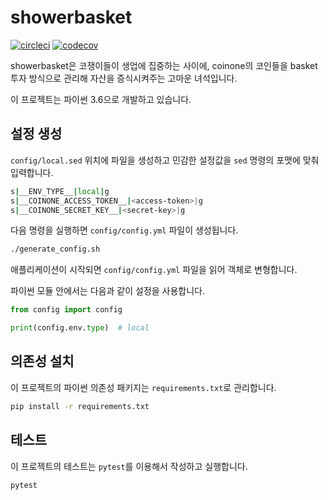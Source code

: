 # showerbasket

[![circleci](https://circleci.com/gh/showerbugs/showerbasket.svg?style=svg)](https://circleci.com/gh/showerbugs/showerbasket) [![codecov](https://codecov.io/gh/showerbugs/showerbasket/branch/master/graph/badge.svg)](https://codecov.io/gh/showerbugs/showerbasket)

showerbasket은 코쟁이들이 생업에 집중하는 사이에, coinone의 코인들을 basket 투자 방식으로 관리해 자산을 증식시켜주는 고마운 녀석입니다.

이 프로젝트는 파이썬 3.6으로 개발하고 있습니다.

## 설정 생성


`config/local.sed` 위치에 파일을 생성하고 민감한 설정값을 `sed` 명령의 포맷에 맞춰 입력합니다.

```sh
s|__ENV_TYPE__|local|g
s|__COINONE_ACCESS_TOKEN__|<access-token>|g
s|__COINONE_SECRET_KEY__|<secret-key>|g
```

다음 명령을 실행하면 `config/config.yml` 파일이 생성됩니다.

```sh
./generate_config.sh
```

애플리케이션이 시작되면 `config/config.yml` 파일을 읽어 객체로 변형합니다.

파이썬 모듈 안에서는 다음과 같이 설정을 사용합니다.

```py
from config import config

print(config.env.type)  # local
```

## 의존성 설치

이 프로젝트의 파이썬 의존성 패키지는 `requirements.txt`로 관리합니다.

```sh
pip install -r requirements.txt
```

## 테스트

이 프로젝트의 테스트는 `pytest`를 이용해서 작성하고 실행합니다.

```sh
pytest
```
